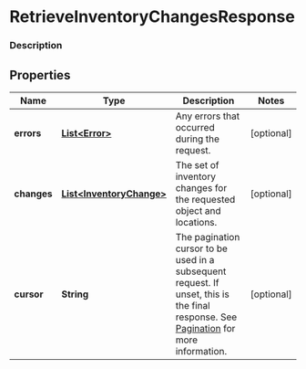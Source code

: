 
# RetrieveInventoryChangesResponse

### Description



## Properties
Name | Type | Description | Notes
------------ | ------------- | ------------- | -------------
**errors** | [**List&lt;Error&gt;**](Error.md) | Any errors that occurred during the request. |  [optional]
**changes** | [**List&lt;InventoryChange&gt;**](InventoryChange.md) | The set of inventory changes for the requested object and locations. |  [optional]
**cursor** | **String** | The pagination cursor to be used in a subsequent request. If unset, this is the final response.  See [Pagination](/basics/api101/pagination) for more information. |  [optional]



